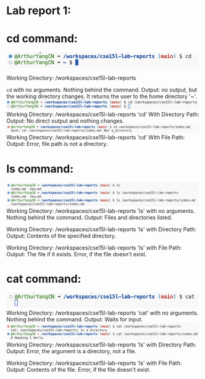 # Lab report 1:

# cd command:

![Image](cd.png)

Working Directory: /workspaces/cse15l-lab-reports

`cd` with no arguments. Nothing behind the command.
Output: no output, but the working directory changes. It returns the user to the home directory '~'.
![Image](cd2.png)
Working Directory: /workspaces/cse15l-lab-reports
'cd' With Directory Path:
Output: No direct output and nothing changes.
![Image](cd3.png)
Working Directory: /workspaces/cse15l-lab-reports
'cd' With File Path:
Output: Error, file path is not a directory.

# ls command:

![Image](ls.png)
Working Directory: /workspaces/cse15l-lab-reports
'ls' with no arguments. Nothing behind the command.
Output: Files and directories listed.

Working Directory: /workspaces/cse15l-lab-reports
'ls' with Directory Path:
Output: Contents of the specified directory.

Working Directory: /workspaces/cse15l-lab-reports
'ls' with File Path:
Output: The file if it exists. Error, if the file doesn't exist.


# cat command:
![Image](cat1.png)
Working Directory: /workspaces/cse15l-lab-reports
'cat' with no arguments. Nothing behind the command.
Output: Waits for input.
![Image](cat2.png)
Working Directory: /workspaces/cse15l-lab-reports
'ls' with Directory Path:
Output: Error, the argument is a directory, not a file.

Working Directory: /workspaces/cse15l-lab-reports
'ls' with File Path:
Output: Contents of the file. Error, if the file doesn't exist.

